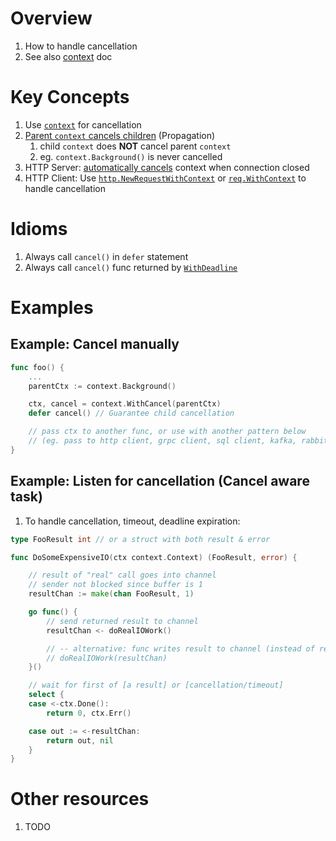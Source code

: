 # Overview
1. How to handle cancellation
1. See also [context](./context.md) doc


# Key Concepts
1. Use [`context`](./context.md) for cancellation
1. [Parent `context` cancels children](https://cs.opensource.google/go/go/+/refs/tags/go1.18.3:src/context/context.go;l=16) (Propagation)
    1. child `context` does **NOT** cancel parent `context`
    1. eg. `context.Background()` is never cancelled
1. HTTP Server: [automatically cancels](https://pkg.go.dev/net/http#Request.Context) context when connection closed
1. HTTP Client: Use [`http.NewRequestWithContext`](https://pkg.go.dev/net/http#NewRequestWithContext) or [`req.WithContext`](https://pkg.go.dev/net/http#Request.WithContext) to handle cancellation


# Idioms
1. Always call `cancel()` in `defer` statement
1. Always call `cancel()` func returned by [`WithDeadline`](https://pkg.go.dev/context#WithDeadline)


# Examples

## Example: Cancel manually
```go
func foo() {
    ...
    parentCtx := context.Background()

    ctx, cancel = context.WithCancel(parentCtx)
    defer cancel() // Guarantee child cancellation

    // pass ctx to another func, or use with another pattern below
    // (eg. pass to http client, grpc client, sql client, kafka, rabbitmq, ...)
}
```

## Example: Listen for cancellation (Cancel aware task)
1. To handle cancellation, timeout, deadline expiration:
```go
type FooResult int // or a struct with both result & error

func DoSomeExpensiveIO(ctx context.Context) (FooResult, error) {

	// result of "real" call goes into channel
	// sender not blocked since buffer is 1
	resultChan := make(chan FooResult, 1)

	go func() {
		// send returned result to channel
		resultChan <- doRealIOWork()

		// -- alternative: func writes result to channel (instead of returning)
		// doRealIOWork(resultChan)
	}()

	// wait for first of [a result] or [cancellation/timeout]
	select {
	case <-ctx.Done():
		return 0, ctx.Err()

	case out := <-resultChan:
		return out, nil
	}
}
```


# Other resources
1. TODO
